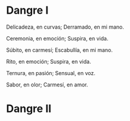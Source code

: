 # Dangre I

Delicadeza, en curvas;
Derramado, en mi mano.

Ceremonia, en emoción;
Suspira, en vida.

Súbito, en carmesí;
Escabullía, en mi mano.

Rito, en emoción;
Suspira, en vida.

Ternura, en pasión;
Sensual, en voz.

Sabor, en olor;
Carmesí, en amor.

# Dangre II

